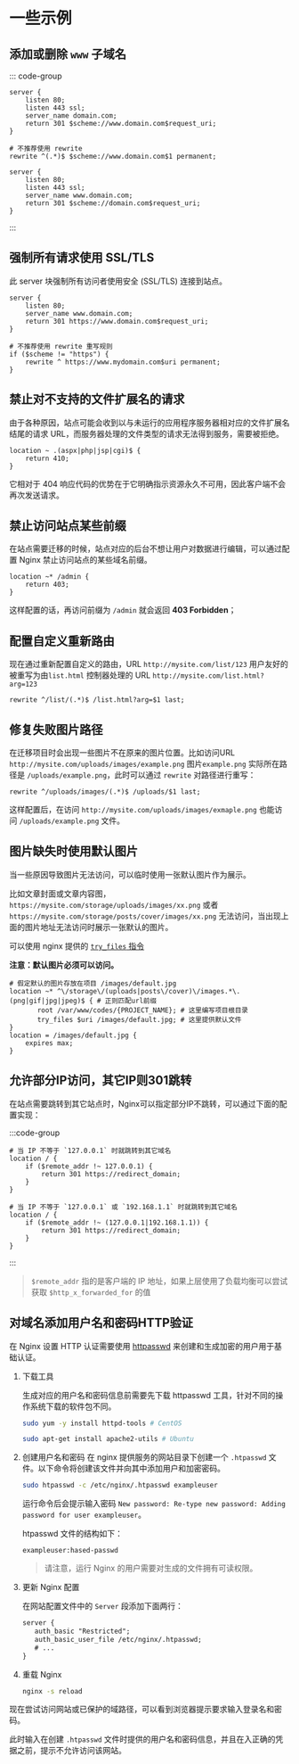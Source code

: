 # 一些示例

## 添加或删除 `www` 子域名

::: code-group

```nginx [添加 www 子域名]
server {
    listen 80;
    listen 443 ssl;
    server_name domain.com;
    return 301 $scheme://www.domain.com$request_uri;
}

# 不推荐使用 rewrite
rewrite ^(.*)$ $scheme://www.domain.com$1 permanent;
```

```nginx [删除 www 子域名]
server {
    listen 80;
    listen 443 ssl;
    server_name www.domain.com;
    return 301 $scheme://domain.com$request_uri;
}
```

:::

## 强制所有请求使用 SSL/TLS

此 server 块强制所有访问者使用安全 (SSL/TLS) 连接到站点。

```nginx
server {
    listen 80;
    server_name www.domain.com;
    return 301 https://www.domain.com$request_uri;
}

# 不推荐使用 rewrite 重写规则
if ($scheme != "https") {
    rewrite ^ https://www.mydomain.com$uri permanent;
}
```

## 禁止对不支持的文件扩展名的请求

由于各种原因，站点可能会收到以与未运行的应用程序服务器相对应的文件扩展名结尾的请求 URL，而服务器处理的文件类型的请求无法得到服务，需要被拒绝。

```nginx
location ~ .(aspx|php|jsp|cgi)$ {
    return 410;
}
```

它相对于 404 响应代码的优势在于它明确指示资源永久不可用，因此客户端不会再次发送请求。

## 禁止访问站点某些前缀

在站点需要迁移的时候，站点对应的后台不想让用户对数据进行编辑，可以通过配置 Nginx 禁止访问站点的某些域名前缀。

```nginx
location ~* /admin {
    return 403;
}
```

这样配置的话，再访问前缀为 `/admin` 就会返回 **403 Forbidden**；

## 配置自定义重新路由

现在通过重新配置自定义的路由，URL `http://mysite.com/list/123` 用户友好的被重写为由`list.html` 控制器处理的
URL `http://mysite.com/list.html?arg=123`

```nginx
rewrite ^/list/(.*)$ /list.html?arg=$1 last;
```

## 修复失败图片路径

在迁移项目时会出现一些图片不在原来的图片位置。比如访问URL `http://mysite.com/uploads/images/example.png`
图片`example.png` 实际所在路径是 `/uploads/example.png`，此时可以通过 `rewrite` 对路径进行重写：

```nginx
rewrite ^/uploads/images/(.*)$ /uploads/$1 last;
```

这样配置后，在访问 `http://mysite.com/uploads/images/exmaple.png` 也能访问 `/uploads/example.png` 文件。

## 图片缺失时使用默认图片

当一些原因导致图片无法访问，可以临时使用一张默认图片作为展示。

比如文章封面或文章内容图，`https://mysite.com/storage/uploads/images/xx.png`
或者 `https://mysite.com/storage/posts/cover/images/xx.png` 无法访问，当出现上面的图片地址无法访问时展示一张默认的图片。

可以使用 nginx 提供的 [`try_files` 指令](http://nginx.org/en/docs/http/ngx_http_core_module.html#try_files)

**注意：默认图片必须可以访问。**

```nginx
# 假定默认的图片存放在项目 /images/default.jpg
location ~* ^\/storage\/(uploads|posts\/cover)\/images.*\.(png|gif|jpg|jpeg)$ { # 正则匹配url前缀
       root /var/www/codes/{PROJECT_NAME}; # 这里编写项目根目录
       try_files $uri /images/default.jpg; # 这里提供默认文件
}
location = /images/default.jpg {
    expires max;
}
```

## 允许部分IP访问，其它IP则301跳转

在站点需要跳转到其它站点时，Nginx可以指定部分IP不跳转，可以通过下面的配置实现：

:::code-group

```nginx [单个IP]
# 当 IP 不等于 `127.0.0.1` 时就跳转到其它域名
location / {
    if ($remote_addr !~ 127.0.0.1) {
        return 301 https://redirect_domain;
    }
}
```

```nginx [多个IP]
# 当 IP 不等于 `127.0.0.1` 或 `192.168.1.1` 时就跳转到其它域名
location / {
    if ($remote_addr !~ (127.0.0.1|192.168.1.1)) {
        return 301 https://redirect_domain;
    }
}
```
:::

> `$remote_addr` 指的是客户端的 IP 地址，如果上层使用了负载均衡可以尝试获取 `$http_x_forwarded_for` 的值 

## 对域名添加用户名和密码HTTP验证

在 Nginx 设置 HTTP 认证需要使用 [httpasswd](https://httpd.apache.org/docs/2.4/programs/htpasswd.html) 来创建和生成加密的用户用于基础认证。

1. 下载工具

    生成对应的用户名和密码信息前需要先下载 httpasswd 工具，针对不同的操作系统下载的软件包不同。
   
    ```bash
    sudo yum -y install httpd-tools # CentOS

    sudo apt-get install apache2-utils # Ubuntu
    ```
2. 创建用户名和密码
   在 nginx 提供服务的网站目录下创建一个 `.htpasswd` 文件。以下命令将创建该文件并向其中添加用户和加密密码。

    ```bash
    sudo htpasswd -c /etc/nginx/.htpasswd exampleuser
    ```

   运行命令后会提示输入密码 `New password: Re-type new password: Adding password for user exampleuser`。

   htpasswd 文件的结构如下：

   ```text
   exampleuser:hased-passwd
   ```
 
   > 请注意，运行 Nginx 的用户需要对生成的文件拥有可读权限。

3. 更新 Nginx 配置

   在网站配置文件中的 `Server` 段添加下面两行：

   ```txt
   server {
      auth_basic "Restricted";
      auth_basic_user_file /etc/nginx/.htpasswd;
      # ...
   }
   ```

4. 重载 Nginx

   ```bash
   nginx -s reload
   ```


现在尝试访问网站或已保护的域路径，可以看到浏览器提示要求输入登录名和密码。

此时输入在创建 `.htpasswd` 文件时提供的用户名和密码信息，并且在入正确的凭据之前，提示不允许访问该网站。

